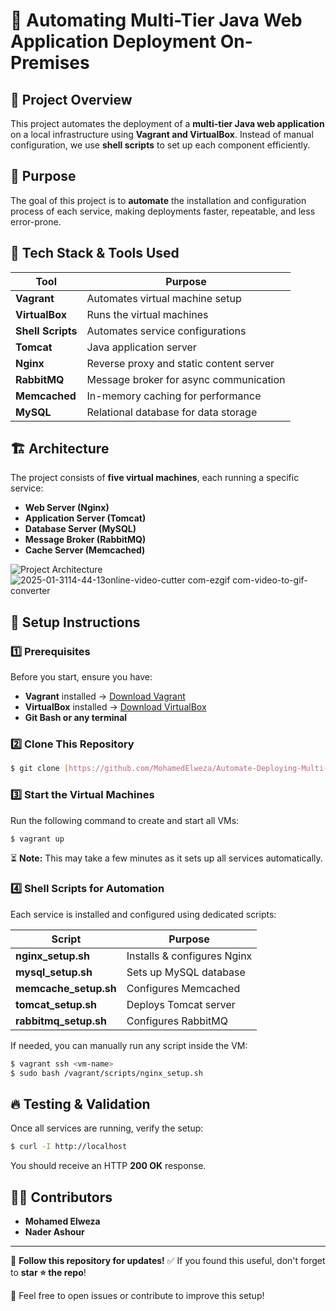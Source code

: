 # 🚀 Automating Multi-Tier Java Web Application Deployment On-Premises

## 📌 Project Overview
This project automates the deployment of a **multi-tier Java web application** on a local infrastructure using **Vagrant and VirtualBox**. Instead of manual configuration, we use **shell scripts** to set up each component efficiently.

## 🎯 Purpose
The goal of this project is to **automate** the installation and configuration process of each service, making deployments faster, repeatable, and less error-prone.

## 🔧 Tech Stack & Tools Used
| Tool          | Purpose                                         |
|--------------|-----------------------------------------------|
| **Vagrant**  | Automates virtual machine setup              |
| **VirtualBox** | Runs the virtual machines                   |
| **Shell Scripts** | Automates service configurations         |
| **Tomcat**   | Java application server                      |
| **Nginx**    | Reverse proxy and static content server      |
| **RabbitMQ** | Message broker for async communication       |
| **Memcached** | In-memory caching for performance           |
| **MySQL**    | Relational database for data storage        |

## 🏗️ Architecture
The project consists of **five virtual machines**, each running a specific service:
- **Web Server (Nginx)**
- **Application Server (Tomcat)**
- **Database Server (MySQL)**
- **Message Broker (RabbitMQ)**
- **Cache Server (Memcached)**

![Project Architecture](./architecture.gif)![2025-01-3114-44-13online-video-cutter com-ezgif com-video-to-gif-converter](https://github.com/user-attachments/assets/719b8b15-fad0-4018-8e7c-6edbca9cc7b1)


## 📌 Setup Instructions

### 1️⃣ Prerequisites
Before you start, ensure you have:
- **Vagrant** installed → [Download Vagrant](https://www.vagrantup.com/downloads)
- **VirtualBox** installed → [Download VirtualBox](https://www.virtualbox.org/wiki/Downloads)
- **Git Bash or any terminal**

### 2️⃣ Clone This Repository
```sh
$ git clone [https://github.com/MohamedElweza/Automate-Deploying-Multi-Tier-Java-Web-Application]
```

### 3️⃣ Start the Virtual Machines
Run the following command to create and start all VMs:
```sh
$ vagrant up
```
⏳ **Note:** This may take a few minutes as it sets up all services automatically.

### 4️⃣ Shell Scripts for Automation
Each service is installed and configured using dedicated scripts:

| Script               | Purpose                      |
|----------------------|----------------------------|
| **nginx_setup.sh**  | Installs & configures Nginx |
| **mysql_setup.sh**  | Sets up MySQL database      |
| **memcache_setup.sh** | Configures Memcached     |
| **tomcat_setup.sh** | Deploys Tomcat server      |
| **rabbitmq_setup.sh** | Configures RabbitMQ     |

If needed, you can manually run any script inside the VM:
```sh
$ vagrant ssh <vm-name>
$ sudo bash /vagrant/scripts/nginx_setup.sh
```

## 🔥 Testing & Validation
Once all services are running, verify the setup:
```sh
$ curl -I http://localhost
```
You should receive an HTTP **200 OK** response.

## 👨‍💻 Contributors
- **Mohamed Elweza**
- **Nader Ashour**

---

📌 **Follow this repository for updates!**
✅ If you found this useful, don't forget to **star ⭐ the repo**!

💬 Feel free to open issues or contribute to improve this setup!
